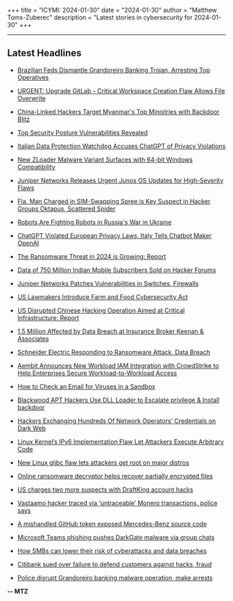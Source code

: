 +++
title = "ICYMI: 2024-01-30"
date = "2024-01-30"
author = "Matthew Toms-Zuberec"
description = "Latest stories in cybersecurity for 2024-01-30"
+++

---------------------------------------------------------------------------
## Latest Headlines
- [Brazilian Feds Dismantle Grandoreiro Banking Trojan, Arresting Top Operatives](https://thehackernews.com/2024/01/brazilian-feds-dismantle-grandoreiro.html)

- [URGENT: Upgrade GitLab - Critical Workspace Creation Flaw Allows File Overwrite](https://thehackernews.com/2024/01/urgent-upgrade-gitlab-critical.html)

- [China-Linked Hackers Target Myanmar's Top Ministries with Backdoor Blitz](https://thehackernews.com/2024/01/china-linked-hackers-target-myanmars.html)

- [Top Security Posture Vulnerabilities Revealed](https://thehackernews.com/2024/01/top-security-posture-vulnerabilities.html)

- [Italian Data Protection Watchdog Accuses ChatGPT of Privacy Violations](https://thehackernews.com/2024/01/italian-data-protection-watchdog.html)

- [New ZLoader Malware Variant Surfaces with 64-bit Windows Compatibility](https://thehackernews.com/2024/01/new-zloader-malware-variant-surfaces.html)

- [Juniper Networks Releases Urgent Junos OS Updates for High-Severity Flaws](https://thehackernews.com/2024/01/juniper-networks-releases-urgent-junos.html)

- [Fla. Man Charged in SIM-Swapping Spree is Key Suspect in Hacker Groups Oktapus, Scattered Spider](https://krebsonsecurity.com/2024/01/fla-man-charged-in-sim-swapping-spree-is-key-suspect-in-hacker-groups-oktapus-scattered-spider/)

- [Robots Are Fighting Robots in Russia's War in Ukraine](https://www.wired.com/story/robots-are-fighting-robots-in-russias-war-in-ukraine/)

- [ChatGPT Violated European Privacy Laws, Italy Tells Chatbot Maker OpenAI](https://www.securityweek.com/chatgpt-violated-european-privacy-laws-italy-tells-chatbot-maker-openai/)

- [The Ransomware Threat in 2024 is Growing: Report](https://www.securityweek.com/the-ransomware-threat-in-2024-is-growing-report/)

- [Data of 750 Million Indian Mobile Subscribers Sold on Hacker Forums](https://www.securityweek.com/data-of-750-million-indian-mobile-subscribers-sold-on-hacker-forums/)

- [Juniper Networks Patches Vulnerabilities in Switches, Firewalls](https://www.securityweek.com/juniper-networks-patches-vulnerabilities-in-switches-firewalls/)

- [US Lawmakers Introduce Farm and Food Cybersecurity Act](https://www.securityweek.com/us-lawmakers-introduce-farm-and-food-cybersecurity-act/)

- [US Disrupted Chinese Hacking Operation Aimed at Critical Infrastructure: Report](https://www.securityweek.com/us-disrupted-chinese-hacking-operation-aimed-at-critical-infrastructure-report/)

- [1.5 Million Affected by Data Breach at Insurance Broker Keenan & Associates](https://www.securityweek.com/1-5-million-affected-by-data-breach-at-insurance-broker-keenan-associates/)

- [Schneider Electric Responding to Ransomware Attack, Data Breach](https://www.securityweek.com/schneider-electric-division-responding-to-ransomware-attack-data-breach/)

- [Aembit Announces New Workload IAM Integration with CrowdStrike to Help Enterprises Secure Workload-to-Workload Access](https://cybersecuritynews.com/aembit-announces-new-workload-iam-integration/)

- [How to Check an Email for Viruses in a Sandbox](https://cybersecuritynews.com/how-to-check-an-email-for-viruses-in-a-sandbox/)

- [Blackwood APT Hackers Use DLL Loader to Escalate privilege & Install backdoor](https://cybersecuritynews.com/blackwood-apt-escalate-privileges/)

- [Hackers Exchanging Hundreds Of Network Operators’ Credentials on Dark Web](https://cybersecuritynews.com/credentials-dark-web/)

- [Linux Kernel’s IPv6 Implementation Flaw Let Attackers Execute Arbitrary Code](https://cybersecuritynews.com/linux-kernels-ipv6-implementationflaw/)

- [New Linux glibc flaw lets attackers get root on major distros](https://www.bleepingcomputer.com/news/security/new-linux-glibc-flaw-lets-attackers-get-root-on-major-distros/)

- [Online ransomware decryptor helps recover partially encrypted files](https://www.bleepingcomputer.com/news/security/online-ransomware-decryptor-helps-recover-partially-encrypted-files/)

- [US charges two more suspects with DraftKing account hacks](https://www.bleepingcomputer.com/news/security/us-charges-two-more-suspects-with-draftking-account-hacks/)

- [Vastaamo hacker traced via ‘untraceable’ Monero transactions, police says](https://www.bleepingcomputer.com/news/security/vastaamo-hacker-traced-via-untraceable-monero-transactions-police-says/)

- [A mishandled GitHub token exposed Mercedes-Benz source code](https://www.bleepingcomputer.com/news/security/a-mishandled-github-token-exposed-mercedes-benz-source-code/)

- [Microsoft Teams phishing pushes DarkGate malware via group chats](https://www.bleepingcomputer.com/news/security/microsoft-teams-phishing-pushes-darkgate-malware-via-group-chats/)

- [How SMBs can lower their risk of cyberattacks and data breaches](https://www.bleepingcomputer.com/news/security/how-smbs-can-lower-their-risk-of-cyberattacks-and-data-breaches/)

- [Citibank sued over failure to defend customers against hacks, fraud](https://www.bleepingcomputer.com/news/technology/citibank-sued-over-failure-to-defend-customers-against-hacks-fraud/)

- [Police disrupt Grandoreiro banking malware operation, make arrests](https://www.bleepingcomputer.com/news/security/police-disrupt-grandoreiro-banking-malware-operation-make-arrests/)

**-- MTZ**